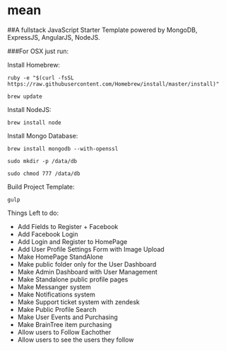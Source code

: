 # mean

##A fullstack JavaScript Starter Template powered by MongoDB, ExpressJS, AngularJS, NodeJS.


###For OSX just run:

Install Homebrew:

`ruby -e "$(curl -fsSL https://raw.githubusercontent.com/Homebrew/install/master/install)"`

`brew update`

Install NodeJS:

`brew install node`

Install Mongo Database:

`brew install mongodb --with-openssl`

`sudo mkdir -p /data/db`

`sudo chmod 777 /data/db`

Build Project Template:

`gulp`


Things Left to do:

* Add Fields to Register + Facebook
* Add Facebook Login
* Add Login and Register to HomePage
* Add User Profile Settings Form with Image Upload
* Make HomePage StandAlone
* Make public folder only for the User Dashboard
* Make Admin Dashboard with User Management
* Make Standalone public profile pages
* Make Messanger system
* Make Notifications system
* Make Support ticket system with zendesk
* Make Public Profile Search
* Make User Events and Purchasing
* Make BrainTree item purchasing
* Allow users to Follow Eachother
* Allow users to see the users they follow